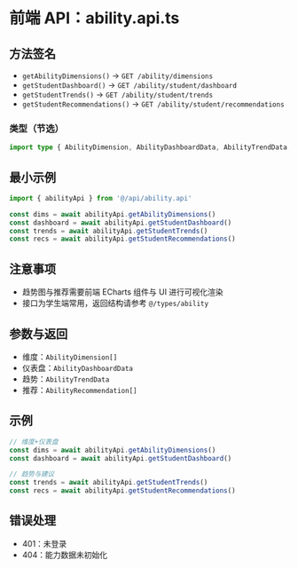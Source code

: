 # 前端 API：ability.api.ts

## 方法签名
- `getAbilityDimensions()` → `GET /ability/dimensions`
- `getStudentDashboard()` → `GET /ability/student/dashboard`
- `getStudentTrends()` → `GET /ability/student/trends`
- `getStudentRecommendations()` → `GET /ability/student/recommendations`

### 类型（节选）
```ts
import type { AbilityDimension, AbilityDashboardData, AbilityTrendData, AbilityRecommendation } from '@/types/ability'
```

## 最小示例
```ts
import { abilityApi } from '@/api/ability.api'

const dims = await abilityApi.getAbilityDimensions()
const dashboard = await abilityApi.getStudentDashboard()
const trends = await abilityApi.getStudentTrends()
const recs = await abilityApi.getStudentRecommendations()
```

## 注意事项
- 趋势图与推荐需要前端 ECharts 组件与 UI 进行可视化渲染
- 接口为学生端常用，返回结构请参考 `@/types/ability`

## 参数与返回
- 维度：`AbilityDimension[]`
- 仪表盘：`AbilityDashboardData`
- 趋势：`AbilityTrendData`
- 推荐：`AbilityRecommendation[]`

## 示例
```ts
// 维度+仪表盘
const dims = await abilityApi.getAbilityDimensions()
const dashboard = await abilityApi.getStudentDashboard()

// 趋势与建议
const trends = await abilityApi.getStudentTrends()
const recs = await abilityApi.getStudentRecommendations()
```

## 错误处理
- 401：未登录
- 404：能力数据未初始化
